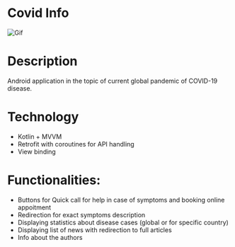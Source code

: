 # Covid Info

![Gif](/recGif.gif)
# Description
Android application in the topic of current global pandemic of COVID-19 disease. 

# Technology
  - Kotlin + MVVM
  - Retrofit with coroutines for API handling
  - View binding

# Functionalities:
  - Buttons for Quick call for help in case of symptoms and booking online appoitment
  - Redirection for exact symptoms description
  - Displaying statistics about disease cases (global or for specific country)
  - Displaying list of news with redirection to full articles
  - Info about the authors

